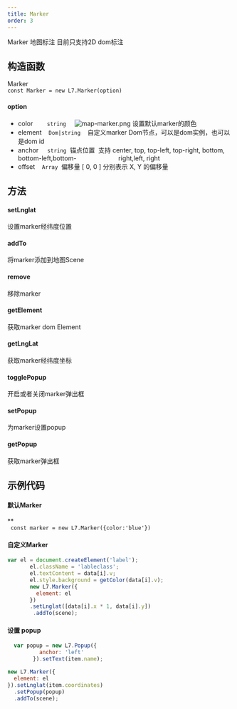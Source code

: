 ```yaml
---
title: Marker
order: 3
---
```


Marker 地图标注 目前只支持2D dom标注


## 构造函数
Marker<br />`const Marker = new L7.Marker(option)`


#### option

- color        `string `   ![map-marker.png](https://cdn.nlark.com/yuque/0/2019/png/104251/1566814628445-4f3152c8-71d1-4908-a651-246c17e507b5.png#align=left&display=inline&height=32&name=map-marker.png&originHeight=32&originWidth=32&size=635&status=done&width=32) 设置默认marker的颜色
- element    `Dom|string`    自定义marker Dom节点，可以是dom实例，也可以是dom id
- anchor     `string`  锚点位置  支持 center, top, top-left, top-right, bottom, bottom-left,bottom-                        right,left, right
- offset    `Array`  偏移量 [ 0, 0 ] 分别表示 X, Y 的偏移量


## 方法

#### setLnglat
设置marker经纬度位置

#### addTo
将marker添加到地图Scene

#### remove
移除marker

#### getElement
获取marker dom Element

#### getLngLat
获取marker经纬度坐标

#### togglePopup
开启或者关闭marker弹出框

#### setPopup
为marker设置popup

#### getPopup
获取marker弹出框


## 示例代码

#### 默认Marker
**<br />` const marker = new L7.Marker({color:'blue'})`


#### 自定义Marker

```javascript
var el = document.createElement('label');
       el.className = 'lableclass';
       el.textContent = data[i].v;
       el.style.background = getColor(data[i].v);
       new L7.Marker({
         element: el
       })
       .setLnglat([data[i].x * 1, data[i].y])
        .addTo(scene);
```


#### 设置 popup

```javascript
  var popup = new L7.Popup({
          anchor: 'left'
        }).setText(item.name);

new L7.Marker({
  element: el
}).setLnglat(item.coordinates)
  .setPopup(popup)
  .addTo(scene);
```



